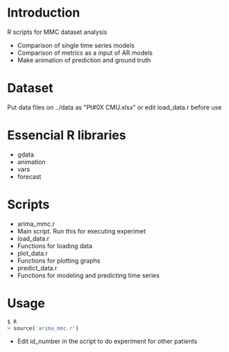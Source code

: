 # Introduction
R scripts for MMC dataset analysis

- Comparison of single time series models
- Comparison of metrics as a input of AR models
- Make animation of prediction and ground truth

# Dataset
Put data files on ../data as "Pt#0X CMU.xlsx" or edit load_data.r before use

# Essencial R libraries
- gdata
- animation
- vars
- forecast

# Scripts
- arima_mmc.r
 - Main script. Run this for executing experimet
- load_data.r
 - Functions for loading data
- plot_data.r
 - Functions for plotting graphs
- predict_data.r
 - Functions for modeling and predicting time series

# Usage
```sh
$ R
> source('arima_mmc.r')
```
- Edit id_number in the script to do experiment for other patients
